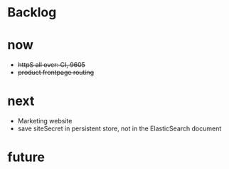 Backlog
=

# now
* ~~httpS all over: CI, 9605~~
* ~~product frontpage routing~~

# next
* Marketing website
* save siteSecret in persistent store, not in the ElasticSearch document

# future

